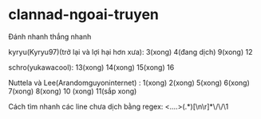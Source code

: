# clannad-ngoai-truyen
Đánh nhanh thắng nhanh

kyryu(Kyryu97)(trở lại và lợi hại hơn xưa):  3(xong) 4(đang dịch) 9(xong) 12

schro(yukawacool): 13(xong) 14(xong) 15(xong) 16

Nuttela và Lee(Arandomguyoninternet) : 1(xong) 2(xong) 5(xong) 6(xong) 7(xong) 8(xong) 10 (xong) 11(sắp xong)

Cách tìm nhanh các line chưa dịch bằng regex: <....>(.\*)\[\n\r]*\\/\\/\1
